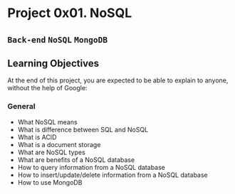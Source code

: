 # Project 0x01. NoSQL
## `Back-end` `NoSQL` `MongoDB`
## Learning Objectives
At the end of this project, you are expected to be able to explain to anyone, without the help of Google:  
### General
- What NoSQL means
- What is difference between SQL and NoSQL
- What is ACID
- What is a document storage
- What are NoSQL types
- What are benefits of a NoSQL database
- How to query information from a NoSQL database
- How to insert/update/delete information from a NoSQL database
- How to use MongoDB
